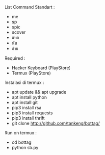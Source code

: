 
List Command Standart :
- me
- sp
- spic
- scover
- แทก
- นับ
- อ่าน

Required :
- Hacker Keyboard (PlayStore)
- Termux (PlayStore)

Instalasi di termux :
- apt update && apt upgrade
- apt install python
- apt install git
- pip3 install rsa
- pip3 install requests
- pip3 install thrift
- git clone http://github.com/tankeng/bottag/

Run on termux :
- cd bottag
- python sb.py
